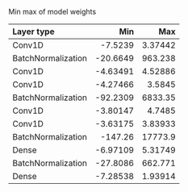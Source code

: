 Min max of model weights

| Layer type         |        Min |         Max |
|:-------------------|-----------:|------------:|
| Conv1D             |   -7.5239  |     3.37442 |
| BatchNormalization |  -20.6649  |   963.238   |
| Conv1D             |   -4.63491 |     4.52886 |
| Conv1D             |   -4.27466 |     3.5845  |
| BatchNormalization |  -92.2309  |  6833.35    |
| Conv1D             |   -3.80147 |     4.7485  |
| Conv1D             |   -3.63175 |     3.83933 |
| BatchNormalization | -147.26    | 17773.9     |
| Dense              |   -6.97109 |     5.31749 |
| BatchNormalization |  -27.8086  |   662.771   |
| Dense              |   -7.28538 |     1.93914 |
